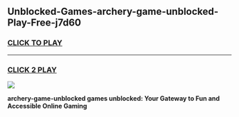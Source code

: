 
## Unblocked-Games-archery-game-unblocked-Play-Free-j7d60
<h3>
<a href="https://premium76.site?title=archery-game-unblocked&ref=15A">CLICK TO PLAY</a></h3>
<hr>

<h3>
<a href="https://premium76.site?title=archery-game-unblocked&ref=15A">CLICK 2 PLAY</a>
  
</h3>

<a href="https://premium76.site?title=archery-game-unblocked&ref=15A"><img src="https://clearcache.store/games.png"></a>


**archery-game-unblocked games unblocked: Your Gateway to Fun and Accessible Online Gaming**
